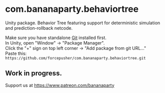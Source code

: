 # com.bananaparty.behaviortree  
  
Unity package. Behavior Tree featuring support for deterministic simulation and prediction-rollback netcode.  
  
Make sure you have standalone [Git](https://git-scm.com/downloads) installed first.  
In Unity, open "Window" -> "Package Manager".  
Click the "+" sign on top left corner -> "Add package from git URL..."  
Paste this: `https://github.com/forcepusher/com.bananaparty.behaviortree.git`  
  
## Work in progress.  
Support us at https://www.patreon.com/bananaparty
